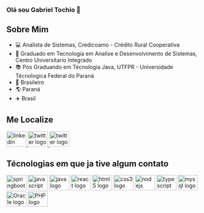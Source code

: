 ### Olá sou Gabriel Tochio 👋

## Sobre Mim
- 💻 Analista de Sistemas, Credicoamo - Crédito Rural Cooperativa
- 📘 Graduado em Tecnologia em Analise e Desenvolvimento de Sistemas, Centro Universitario Integrado
- 📚 Pós Graduando em Técnologia Java, UTFPR - Universidade Técnologica Federal do Paraná
- 🏡 Brasileiro
- 🌎 Paraná 
- ✈️ Brasil

## Me Localize
<div>
    <a href="https://linkedin.com/in/gtochio" target="_blank">
        <img src="https://cdn.cdnlogo.com/logos/l/66/linkedin-icon.svg" width="52" height="40" alt="linkedin logo">
    </a>
    <a href="https://twitter.com/gabriel_tochio">
       <img src="https://cdn.cdnlogo.com/logos/t/35/twitter.svg" width="52" height="40" alt="twitter logo">
    </a>
    <a href="https://instagram.com/gabrieltochio">
       <img src="https://cdn.cdnlogo.com/logos/i/92/instagram.svg" width="52" height="40" alt="twitter logo">
    </a>
</div>



## Técnologias em que ja tive algum contato

<div align="left">
  <img src="https://cdn.cdnlogo.com/logos/s/91/spring.svg" height="40" width="52" alt="springboot logo"  />
   <img src="https://cdn.jsdelivr.net/gh/devicons/devicon/icons/javascript/javascript-original.svg" height="40" width="52" alt="javascript logo"  />
  <img src="https://cdn.jsdelivr.net/gh/devicons/devicon/icons/java/java-original.svg" height="40" width="52" alt="java logo"  />
  <img src="https://cdn.jsdelivr.net/gh/devicons/devicon/icons/react/react-original.svg" height="40" width="52" alt="react logo"  />
  <img src="https://cdn.jsdelivr.net/gh/devicons/devicon/icons/html5/html5-original.svg" height="40" width="52" alt="html5 logo"  />
  <img src="https://cdn.jsdelivr.net/gh/devicons/devicon/icons/css3/css3-original.svg" height="40" width="52" alt="css3 logo"  />
  <img src="https://cdn.jsdelivr.net/gh/devicons/devicon/icons/nodejs/nodejs-original.svg" height="40" width="52" alt="nodejs logo"  />
  <img src="https://cdn.jsdelivr.net/gh/devicons/devicon/icons/typescript/typescript-original.svg" height="40" width="52" alt="typescript logo"  />
  <img src="https://cdn.jsdelivr.net/gh/devicons/devicon/icons/mysql/mysql-original.svg" height="40" width="52" alt="mysql logo"  />
  <img src="https://cdn.cdnlogo.com/logos/o/94/oracle.svg" height="40" width="52" alt="Oracle logo"  />
  <img src="https://cdn.cdnlogo.com/logos/p/71/php.svg" height="40" width="52" alt="PHP logo"  />
  
</div>


<!--
**GTochio/gtochio** is a ✨ _special_ ✨ repository because its `README.md` (this file) appears on your GitHub profile.

Here are some ideas to get you started:ddffffffffffffff

- 🔭 I’m currently working on ...
- 🌱 I’m currently learning ...
- 👯 I’m looking to collaborate on ...
- 🤔 I’m looking for help with ...
- 💬 Ask me about ...
- 📫 How to reach me: ...
- 😄 Pronouns: ...
- ⚡ Fun fact: ...
-->
